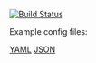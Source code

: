 [![Build Status](https://travis-ci.org/KnisterPeter/smaller-config.png)](https://travis-ci.org/KnisterPeter/smaller-config)

Example config files:

[YAML](https://github.com/KnisterPeter/smaller-config/blob/master/src/test/resources/example.yml)
[JSON](https://github.com/KnisterPeter/smaller-config/blob/master/src/test/resources/example.json)
